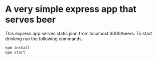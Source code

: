 # A very simple express app that serves beer

This express app serves static json from localhost:3000/beers.
To start drinking run the following commands.

```bash
npm install
npm start
```

